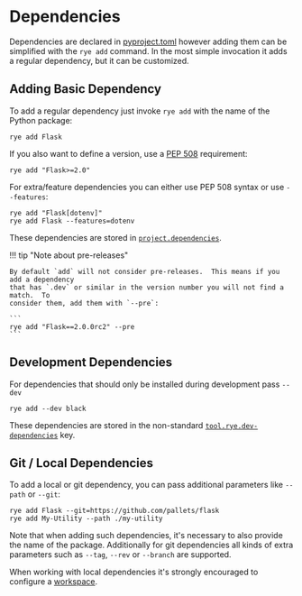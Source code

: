 # Dependencies

Dependencies are declared in [pyproject.toml](pyproject.md) however adding them can be
simplified with the `rye add` command.  In the most simple invocation it adds a regular
dependency, but it can be customized.

## Adding Basic Dependency

To add a regular dependency just invoke `rye add` with the name of the Python package:

```
rye add Flask
```

If you also want to define a version, use a [PEP 508](https://peps.python.org/pep-0508/)
requirement:

```
rye add "Flask>=2.0"
```

For extra/feature dependencies you can either use PEP 508 syntax or use `--features`:

```
rye add "Flask[dotenv]"
rye add Flask --features=dotenv
```

These dependencies are stored in [`project.dependencies`](pyproject.md#projectdependencies).

!!! tip "Note about pre-releases"

    By default `add` will not consider pre-releases.  This means if you add a dependency
    that has `.dev` or similar in the version number you will not find a match.  To
    consider them, add them with `--pre`:

    ```
    rye add "Flask==2.0.0rc2" --pre
    ```

## Development Dependencies

For dependencies that should only be installed during development pass `--dev`

```
rye add --dev black
```

These dependencies are stored in the non-standard
[`tool.rye.dev-dependencies`](pyproject.md#toolryedev-dependencies) key.

## Git / Local Dependencies

To add a local or git dependency, you can pass additional parameters like `--path`
or `--git`:

```
rye add Flask --git=https://github.com/pallets/flask
rye add My-Utility --path ./my-utility
```

Note that when adding such dependencies, it's necessary to also provide the name
of the package.  Additionally for git dependencies all kinds of extra parameters
such as `--tag`, `--rev` or `--branch` are supported.

When working with local dependencies it's strongly encouraged to configure a
[workspace](pyproject.md#toolryeworkspace).
